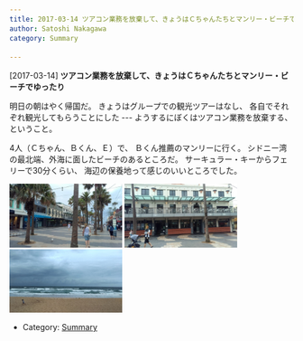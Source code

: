 ```yaml
---
title: 2017-03-14 ツアコン業務を放棄して、きょうはＣちゃんたちとマンリー・ビーチでゆったり
author: Satoshi Nakagawa
category: Summary

---
```


[2017-03-14] **ツアコン業務を放棄して、きょうはＣちゃんたちとマンリー・ビーチでゆったり** 

 明日の朝はやく帰国だ。
きょうはグループでの観光ツアーはなし、
各自でそれぞれ観光してもらうことにした ---
ようするにぼくはツアコン業務を放棄する、ということ。

 4人（Ｃちゃん、Ｂくん、Ｅ）で、
Ｂくん推薦のマンリーに行く。
シドニー湾の最北端、外海に面したビーチのあるところだ。
サーキュラー・キーからフェリーで30分くらい、
海辺の保養地って感じのいいところでした。

<a href=/pict/2017-03-14-manly-street.jpg><img src="/pict/2017-03-14-manly-street.jpg" alt="海辺の街" width="200"/></a>
<a href=/pict/2017-03-14-manly-street-2.jpg><img src="/pict/2017-03-14-manly-street-2.jpg" alt="" width="200"/></a>
<a href=/pict/2017-03-14-manly-beach.jpg><img src="/pict/2017-03-14-manly-beach.jpg" alt="海岸" width="200"/></a>

- Category: [Summary](https://merapano.github.io/categories.html#Summary)

